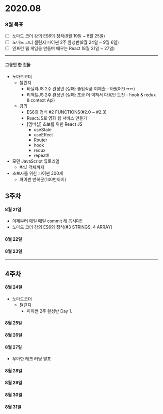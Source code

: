 # 2020.08
### 8월 목표
- [ ] 노마드 코더 강의 ES6의 정석(8월 19일 ~ 8월 25일)
- [ ] 노마드 코더 챌린지 파이썬 2주 완성반(8월 24일 ~ 9월 6일)
- [ ] 인프런 웹 게임을 만들며 배우는 React (8월 21일 ~ 27일)

***
#### 그동안 한 것들
- 노마드코더
  - 챌린지 
    - 바닐라JS 2주 완성반 (실패: 졸업작품 미제출 - 아팠어요ㅠㅠ)
    - 리액트JS 2주 완성반 (실패: 조금 더 익혀서 다음번 도전 - hook & redux & context Api)
  - 강의
    - ES6의 정석 #2 FUNCTIONS(#2.0 ~ #2.3)
    - ReactJS로 영화 웹 서비스 만들기      
    - [멤버십] 초보를 위한 React JS  
      - useState
      - useEffect
      - Router
      - hook
      - redux    
      - repeat!!
- 모던 JavaScript 튜토리얼
  - #4.1 객체까지
- 초보자를 위한 파이썬 300제
  - 파이썬 반복문(140번까지)
  
## 3주차

#### 8월 21일
- 이제부터 매일 매일 commit 해 봅시다!!
- 노마드 코더 강의 ES6의 정석(#3 STRINGS, 4 ARRAY)

#### 8월 22일
#### 8월 23일


***
## 4주차
#### 8월 24일
- 노마드코더
  - 챌린지
    - 파이썬 2주 완성반 Day 1.
#### 8월 25일
#### 8월 26일
#### 8월 27일
- 우아한 테크 러닝 발표
#### 8월 28일
#### 8월 29일
#### 8월 30일
#### 8월 31일
